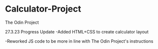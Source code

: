 # Calculator-Project
The Odin Project

27.3.23 Progress Update
-Added HTML+CSS to create calculator layout

-Reworked JS code to be more in line with The Odin Project's instructions 